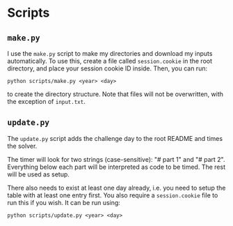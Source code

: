# Scripts

## `make.py`

I use the `make.py` script to make my directories and download my inputs
automatically. To use this, create a file called `session.cookie` in the root directory, and place your session cookie ID inside. Then, you can run:

```shell
python scripts/make.py <year> <day>
```

to create the directory structure. Note that files will not be overwritten, with
the exception of `input.txt`.

## `update.py`

The `update.py` script adds the challenge day to the root README and times the
solver.

The timer will look for two strings (case-sensitive): "# part 1" and
"# part 2". Everything below each part will be interpreted as code to be timed.
The rest will be used as setup.

There also needs to exist at least one day already, i.e. you need to setup the
table with at least one entry first. You also require a `session.cookie` file to
run this if you wish. It can be run using:

```shell
python scripts/update.py <year> <day>
```
